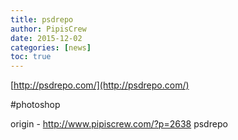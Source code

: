 ```yaml
---
title: psdrepo
author: PipisCrew
date: 2015-12-02
categories: [news]
toc: true
---
```


[http://psdrepo.com/](http://psdrepo.com/)

#photoshop

origin - http://www.pipiscrew.com/?p=2638 psdrepo